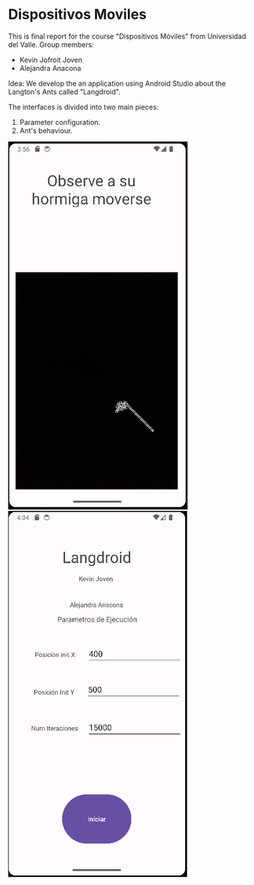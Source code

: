 # Dispositivos Moviles

This is final report for the course "Dispositivos Móviles" from Universidad del Valle.
Group members:
- Kevin Jofroit Joven
- Alejandra Anacona

Idea:
We develop the an application using Android Studio about the Langton's Ants called "Langdroid".

The interfaces is divided into two main pieces:
1. Parameter configuration.
2. Ant's behaviour.

![First interace](images/IMG_1.png) ![Second interace](images/IMG_3.png) 


